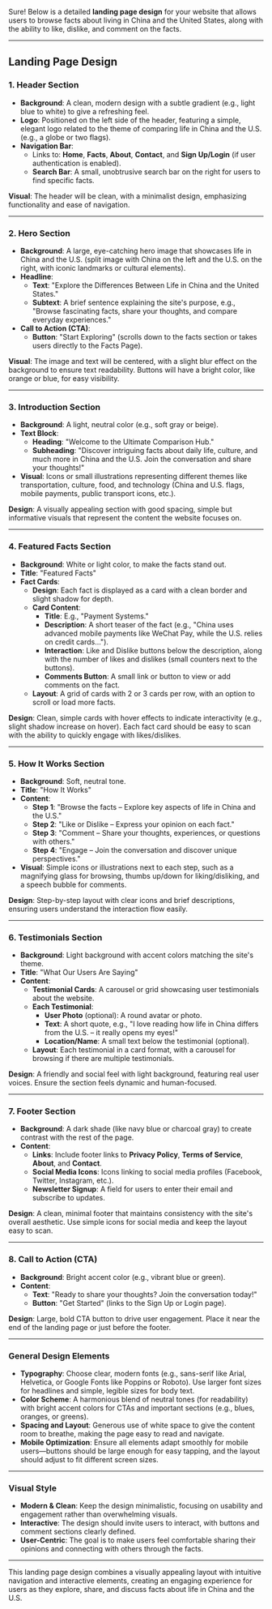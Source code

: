 Sure! Below is a detailed **landing page design** for your website that allows users to browse facts about living in China and the United States, along with the ability to like, dislike, and comment on the facts.

---

## **Landing Page Design**

### **1. Header Section**
- **Background**: A clean, modern design with a subtle gradient (e.g., light blue to white) to give a refreshing feel.
- **Logo**: Positioned on the left side of the header, featuring a simple, elegant logo related to the theme of comparing life in China and the U.S. (e.g., a globe or two flags).
- **Navigation Bar**: 
  - Links to: **Home**, **Facts**, **About**, **Contact**, and **Sign Up/Login** (if user authentication is enabled).
  - **Search Bar**: A small, unobtrusive search bar on the right for users to find specific facts.
  
**Visual**: The header will be clean, with a minimalist design, emphasizing functionality and ease of navigation.

---

### **2. Hero Section**
- **Background**: A large, eye-catching hero image that showcases life in China and the U.S. (split image with China on the left and the U.S. on the right, with iconic landmarks or cultural elements).
- **Headline**: 
  - **Text**: "Explore the Differences Between Life in China and the United States."
  - **Subtext**: A brief sentence explaining the site's purpose, e.g., "Browse fascinating facts, share your thoughts, and compare everyday experiences."
- **Call to Action (CTA)**: 
  - **Button**: "Start Exploring" (scrolls down to the facts section or takes users directly to the Facts Page).
  
**Visual**: The image and text will be centered, with a slight blur effect on the background to ensure text readability. Buttons will have a bright color, like orange or blue, for easy visibility.

---

### **3. Introduction Section**
- **Background**: A light, neutral color (e.g., soft gray or beige).
- **Text Block**: 
  - **Heading**: "Welcome to the Ultimate Comparison Hub."
  - **Subheading**: "Discover intriguing facts about daily life, culture, and much more in China and the U.S. Join the conversation and share your thoughts!"
- **Visual**: Icons or small illustrations representing different themes like transportation, culture, food, and technology (China and U.S. flags, mobile payments, public transport icons, etc.).
  
**Design**: A visually appealing section with good spacing, simple but informative visuals that represent the content the website focuses on.

---

### **4. Featured Facts Section**
- **Background**: White or light color, to make the facts stand out.
- **Title**: "Featured Facts"
- **Fact Cards**:
  - **Design**: Each fact is displayed as a card with a clean border and slight shadow for depth.
  - **Card Content**:
    - **Title**: E.g., "Payment Systems."
    - **Description**: A short teaser of the fact (e.g., "China uses advanced mobile payments like WeChat Pay, while the U.S. relies on credit cards...").
    - **Interaction**: Like and Dislike buttons below the description, along with the number of likes and dislikes (small counters next to the buttons).
    - **Comments Button**: A small link or button to view or add comments on the fact.
  - **Layout**: A grid of cards with 2 or 3 cards per row, with an option to scroll or load more facts.

**Design**: Clean, simple cards with hover effects to indicate interactivity (e.g., slight shadow increase on hover). Each fact card should be easy to scan with the ability to quickly engage with likes/dislikes.

---

### **5. How It Works Section**
- **Background**: Soft, neutral tone.
- **Title**: "How It Works"
- **Content**:
  - **Step 1**: "Browse the facts – Explore key aspects of life in China and the U.S."
  - **Step 2**: "Like or Dislike – Express your opinion on each fact."
  - **Step 3**: "Comment – Share your thoughts, experiences, or questions with others."
  - **Step 4**: "Engage – Join the conversation and discover unique perspectives."
- **Visual**: Simple icons or illustrations next to each step, such as a magnifying glass for browsing, thumbs up/down for liking/disliking, and a speech bubble for comments.

**Design**: Step-by-step layout with clear icons and brief descriptions, ensuring users understand the interaction flow easily.

---

### **6. Testimonials Section**
- **Background**: Light background with accent colors matching the site's theme.
- **Title**: "What Our Users Are Saying"
- **Content**:
  - **Testimonial Cards**: A carousel or grid showcasing user testimonials about the website.
  - **Each Testimonial**:
    - **User Photo** (optional): A round avatar or photo.
    - **Text**: A short quote, e.g., "I love reading how life in China differs from the U.S. – it really opens my eyes!"
    - **Location/Name**: A small text below the testimonial (optional).
  - **Layout**: Each testimonial in a card format, with a carousel for browsing if there are multiple testimonials.

**Design**: A friendly and social feel with light background, featuring real user voices. Ensure the section feels dynamic and human-focused.

---

### **7. Footer Section**
- **Background**: A dark shade (like navy blue or charcoal gray) to create contrast with the rest of the page.
- **Content**:
  - **Links**: Include footer links to **Privacy Policy**, **Terms of Service**, **About**, and **Contact**.
  - **Social Media Icons**: Icons linking to social media profiles (Facebook, Twitter, Instagram, etc.).
  - **Newsletter Signup**: A field for users to enter their email and subscribe to updates.

**Design**: A clean, minimal footer that maintains consistency with the site's overall aesthetic. Use simple icons for social media and keep the layout easy to scan.

---

### **8. Call to Action (CTA)**
- **Background**: Bright accent color (e.g., vibrant blue or green).
- **Content**: 
  - **Text**: "Ready to share your thoughts? Join the conversation today!"
  - **Button**: "Get Started" (links to the Sign Up or Login page).
  
**Design**: Large, bold CTA button to drive user engagement. Place it near the end of the landing page or just before the footer.

---

### **General Design Elements**
- **Typography**: Choose clear, modern fonts (e.g., sans-serif like Arial, Helvetica, or Google Fonts like Poppins or Roboto). Use larger font sizes for headlines and simple, legible sizes for body text.
- **Color Scheme**: A harmonious blend of neutral tones (for readability) with bright accent colors for CTAs and important sections (e.g., blues, oranges, or greens).
- **Spacing and Layout**: Generous use of white space to give the content room to breathe, making the page easy to read and navigate.
- **Mobile Optimization**: Ensure all elements adapt smoothly for mobile users—buttons should be large enough for easy tapping, and the layout should adjust to fit different screen sizes.

---

### **Visual Style**
- **Modern & Clean**: Keep the design minimalistic, focusing on usability and engagement rather than overwhelming visuals.
- **Interactive**: The design should invite users to interact, with buttons and comment sections clearly defined.
- **User-Centric**: The goal is to make users feel comfortable sharing their opinions and connecting with others through the facts.

---

This landing page design combines a visually appealing layout with intuitive navigation and interactive elements, creating an engaging experience for users as they explore, share, and discuss facts about life in China and the U.S.
